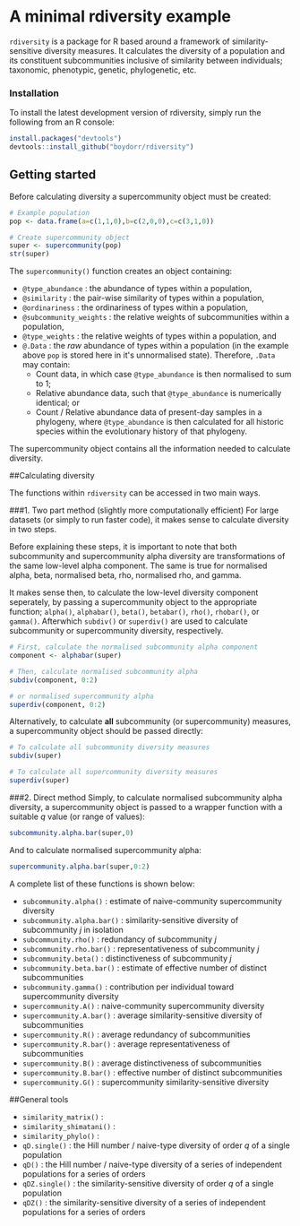 # A minimal rdiversity example
  
`rdiversity` is a package for R based around a framework of similarity-sensitive diversity measures. It calculates the diversity of a population and its constituent subcommunities inclusive of similarity between individuals; taxonomic, phenotypic, genetic, phylogenetic, etc. 

### Installation

To install the latest development version of rdiversity, simply run the following from an R console:
```r
install.packages("devtools")
devtools::install_github("boydorr/rdiversity")
```

## Getting started


Before calculating diversity a supercommunity object must be created:

```r
# Example population
pop <- data.frame(a=c(1,1,0),b=c(2,0,0),c=c(3,1,0))

# Create supercommunity object
super <- supercommunity(pop)
str(super)
```

The `supercommunity()` function creates an object containing:  

* `@type_abundance` : the abundance of types within a population,  
* `@similarity` : the pair-wise similarity of types within a population,  
* `@ordinariness` : the ordinariness of types within a population,  
* `@subcommunity_weights` :  the relative weights of subcommunities within a population,  
* `@type_weights` : the relative weights of types within a population, and  
* `@.Data` : the *raw* abundance of types within a population (in the example above `pop` is stored here in it's unnormalised state). Therefore, `.Data` may contain:
    + Count data, in which case `@type_abundance` is then normalised to sum to 1;  
    + Relative abundance data, such that `@type_abundance` is numerically identical; or  
    + Count / Relative abundance data of present-day samples in a phylogeny, where `@type_abundance` is then calculated for all historic species within the evolutionary history of that phylogeny. 
    
The supercommunity object contains all the information needed to calculate diversity.
    
##Calculating diversity

The functions within `rdiversity` can be accessed in two main ways. 

###1. Two part method (slightly more computationally efficient)
For large datasets (or simply to run faster code), it makes sense to calculate diversity in two steps. 

Before explaining these steps, it is important to note that both subcommunity and supercommunity  alpha diversity are transformations of the same low-level alpha component. The same is true for normalised alpha, beta, normalised beta, rho, normalised rho, and gamma.

It makes sense then, to calculate the low-level diversity component seperately, by passing a supercommunity object to the appropriate function; `alpha()`, `alphabar()`, `beta()`, `betabar()`, `rho()`, `rhobar()`, or `gamma()`. Afterwhich `subdiv()` or `superdiv()` are used to calculate subcommunity or supercommunity diversity, respectively.

```r
# First, calculate the normalised subcommunity alpha component
component <- alphabar(super)

# Then, calculate normalised subcommunity alpha 
subdiv(component, 0:2)

# or normalised supercommunity alpha
superdiv(component, 0:2)
```

Alternatively, to calculate **all** subcommunity (or supercommunity) measures, a supercommunity object should be passed directly:

```r
# To calculate all subcommunity diversity measures
subdiv(super)

# To calculate all supercommunity diversity measures
superdiv(super)
```

###2. Direct method
Simply, to calculate normalised subcommunity alpha diversity, a supercommunity object is passed to a wrapper function with a suitable *q* value (or range of values):
```r
subcommunity.alpha.bar(super,0)
```
And to calculate normalised supercommunity alpha:
```r 
supercommunity.alpha.bar(super,0:2)
```
A complete list of these functions is shown below:

* `subcommunity.alpha()` : estimate of naive-community supercommunity diversity  
* `subcommunity.alpha.bar()` : similarity-sensitive diversity of subcommunity *j* in isolation  
* `subcommunity.rho()` : redundancy of subcommunity *j*  
* `subcommunity.rho.bar()` : representativeness of subcommunity *j*  
* `subcommunity.beta()` : distinctiveness of subcommunity *j*  
* `subcommunity.beta.bar()` : estimate of effective number of distinct subcommunities  
* `subcommunity.gamma()` : contribution per individual toward supercommunity diversity  
* `supercommunity.A()` : naive-community supercommunity diversity  
* `supercommunity.A.bar()` : average similarity-sensitive diversity of subcommunities  
* `supercommunity.R()` : average redundancy of subcommunities  
* `supercommunity.R.bar()` : average representativeness of subcommunities  
* `supercommunity.B()` : average distinctiveness of subcommunities  
* `supercommunity.B.bar()` : effective number of distinct subcommunities  
* `supercommunity.G()` : supercommunity similarity-sensitive diversity  


##General tools
* `similarity_matrix()` :  
* `similarity_shimatani()` :  
* `similarity_phylo()` : 
* `qD.single()` : the Hill number / naive-type diversity of order *q* of a single population  
* `qD()` : the Hill number / naive-type diversity of a series of independent populations for a series of orders  
* `qDZ.single()` : the similarity-sensitive diversity of order *q* of a single population  
* `qDZ()` : the similarity-sensitive diversity of a series of independent populations for a series of orders  







